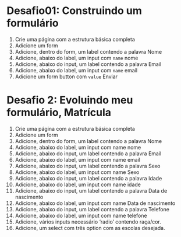 <!-- Aula 08 - Construindo formulários -->

# Desafio01: Construindo um formulário

1. Crie uma página com a estrutura básica completa
2. Adicione um form
3. Adicione, dentro do form, um label contendo a palavra Nome
4. Adicione, abaixo do label, um input com `name` nome
5. Adicione, abaixo do input, um label contendo a palavra Email
6. Adicione, abaixo do label, um input com `name` email
7. Adicione um form button com `value` Enviar



# Desafio 2: Evoluindo meu formulário, Matrícula 

1. Crie uma página com a estrutura básica completa
2. Adicione um form
3. Adicione, dentro do form, um label contendo a palavra Nome
4. Adicione, abaixo do label, um input com name nome
5. Adicione, abaixo do input, um label contendo a palavra Email
6. Adicione, abaixo do label, um input com name email
7. Adicione, abaixo do input, um label contendo a palavra Sexo
8. Adicione, abaixo do label, um input com name Sexo
9. Adicione, abaixo do input, um label contendo a palavra Idade
10. Adicione, abaixo do label, um input com name idade
11. Adicione, abaixo do input, um label contendo a palavra Data de nascimento
12. Adicione, abaixo do label, um input com name  Data de nascimento
13. Adicione, abaixo do input, um label contendo a palavra Telefone
14. Adicione, abaixo do label, um input com name telefone
15. Adicione, vários inputs necessário ‘radio’ contendo raça/cor. 
16. Adicione, um select com três option com as escolas desejada.
